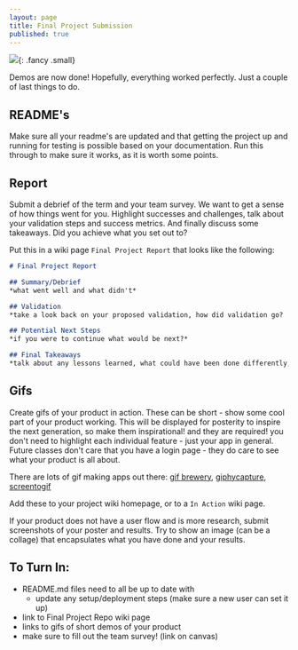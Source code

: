 ```yaml
---
layout: page
title: Final Project Submission
published: true
---
```


![](https://media.giphy.com/media/BQAk13taTaKYw/giphy.gif){: .fancy .small}


Demos are now done!  Hopefully, everything worked perfectly.  Just a couple of last things to do.  

## README's
Make sure all your readme's are updated and that getting the project up and running for testing is possible based on your documentation. Run this through to make sure it works, as it is worth some points.

## Report
Submit a debrief of the term and your team survey.  We want to get a sense of how things went for you.  Highlight successes and challenges, talk about your validation steps and success metrics. And finally discuss some takeaways. Did you achieve what you set out to?

Put this in a wiki page `Final Project Report` that looks like the following: 

```markdown
# Final Project Report 

## Summary/Debrief 
*what went well and what didn't*

## Validation 
*take a look back on your proposed validation, how did validation go?  talk about any success metrics achieved and the challenges of those not*

## Potential Next Steps
*if you were to continue what would be next?*

## Final Takeaways
*talk about any lessons learned, what could have been done differently, hopes for the future, what you really enjoyed*

```

## Gifs
Create gifs of your product in action. These can be short - show some cool part of your product working. This will be displayed for posterity to inspire the next generation, so make them inspirational! and they are required! you don't need to highlight each individual feature - just your app in general. Future classes don't care that you have a login page - they do care to see what your product is all about.

There are lots of gif making apps out there: [gif brewery](https://gfycat.com/gifbrewery), [giphycapture](https://giphy.com/apps/giphycapture), [screentogif](http://www.screentogif.com/)

Add these to your project wiki homepage, or to a `In Action` wiki page. 

If your product does not have a user flow and is more research, submit screenshots of your poster and results. Try to show an image (can be a collage) that encapsulates what you have done and your results.

## To Turn In:

* README.md files need to all be up to date with
  * update any setup/deployment steps (make sure a new user can set it up)
* link to Final Project Repo wiki page
* links to gifs of short demos of your product
* make sure to fill out the team survey! (link on canvas)
